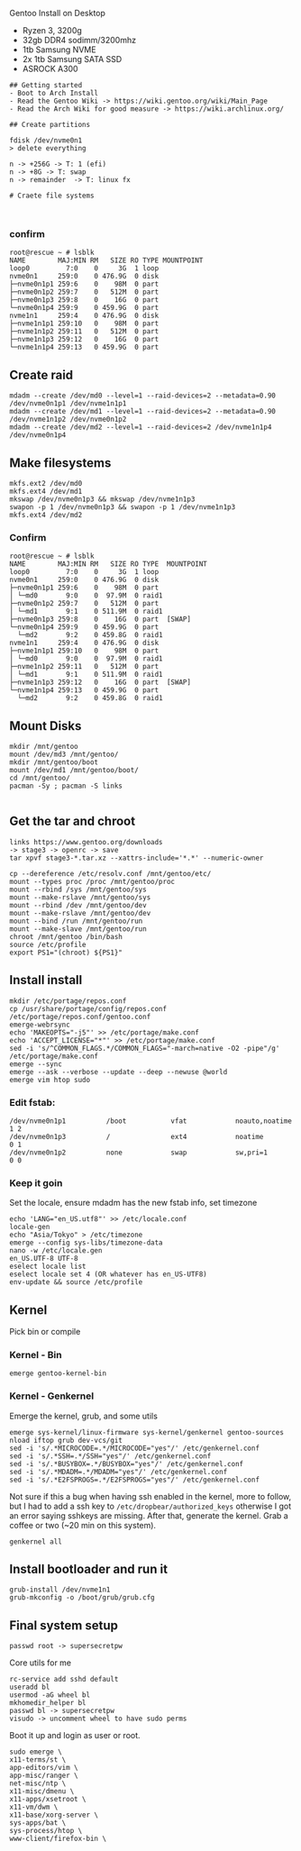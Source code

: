 Gentoo Install on Desktop
* Ryzen 3, 3200g
* 32gb DDR4 sodimm/3200mhz
* 1tb Samsung NVME
* 2x 1tb Samsung SATA SSD
* ASROCK A300


```
## Getting started
- Boot to Arch Install
- Read the Gentoo Wiki -> https://wiki.gentoo.org/wiki/Main_Page
- Read the Arch Wiki for good measure -> https://wiki.archlinux.org/

## Create partitions

fdisk /dev/nvme0n1
> delete everything

n -> +256G -> T: 1 (efi)
n -> +8G -> T: swap
n -> remainder  -> T: linux fx

# Craete file systems



```
### confirm
```
root@rescue ~ # lsblk
NAME        MAJ:MIN RM   SIZE RO TYPE MOUNTPOINT
loop0         7:0    0     3G  1 loop
nvme0n1     259:0    0 476.9G  0 disk
├─nvme0n1p1 259:6    0    98M  0 part
├─nvme0n1p2 259:7    0   512M  0 part
├─nvme0n1p3 259:8    0    16G  0 part
└─nvme0n1p4 259:9    0 459.9G  0 part
nvme1n1     259:4    0 476.9G  0 disk
├─nvme1n1p1 259:10   0    98M  0 part
├─nvme1n1p2 259:11   0   512M  0 part
├─nvme1n1p3 259:12   0    16G  0 part
└─nvme1n1p4 259:13   0 459.9G  0 part
```
## Create raid
```
mdadm --create /dev/md0 --level=1 --raid-devices=2 --metadata=0.90 /dev/nvme0n1p1 /dev/nvme1n1p1
mdadm --create /dev/md1 --level=1 --raid-devices=2 --metadata=0.90 /dev/nvme1n1p2 /dev/nvme0n1p2
mdadm --create /dev/md2 --level=1 --raid-devices=2 /dev/nvme1n1p4 /dev/nvme0n1p4
```

## Make filesystems
```
mkfs.ext2 /dev/md0
mkfs.ext4 /dev/md1
mkswap /dev/nvme0n1p3 && mkswap /dev/nvme1n1p3
swapon -p 1 /dev/nvme0n1p3 && swapon -p 1 /dev/nvme1n1p3
mkfs.ext4 /dev/md2
```

### Confirm
```
root@rescue ~ # lsblk
NAME        MAJ:MIN RM   SIZE RO TYPE  MOUNTPOINT
loop0         7:0    0     3G  1 loop
nvme0n1     259:0    0 476.9G  0 disk
├─nvme0n1p1 259:6    0    98M  0 part
│ └─md0       9:0    0  97.9M  0 raid1
├─nvme0n1p2 259:7    0   512M  0 part
│ └─md1       9:1    0 511.9M  0 raid1
├─nvme0n1p3 259:8    0    16G  0 part  [SWAP]
└─nvme0n1p4 259:9    0 459.9G  0 part
  └─md2       9:2    0 459.8G  0 raid1
nvme1n1     259:4    0 476.9G  0 disk
├─nvme1n1p1 259:10   0    98M  0 part
│ └─md0       9:0    0  97.9M  0 raid1
├─nvme1n1p2 259:11   0   512M  0 part
│ └─md1       9:1    0 511.9M  0 raid1
├─nvme1n1p3 259:12   0    16G  0 part  [SWAP]
└─nvme1n1p4 259:13   0 459.9G  0 part
  └─md2       9:2    0 459.8G  0 raid1
  ```

  ## Mount Disks
```
mkdir /mnt/gentoo
mount /dev/md3 /mnt/gentoo/
mkdir /mnt/gentoo/boot
mount /dev/md1 /mnt/gentoo/boot/
cd /mnt/gentoo/
pacman -Sy ; pacman -S links


```

## Get the tar and chroot
```
links https://www.gentoo.org/downloads
-> stage3 -> openrc -> save
tar xpvf stage3-*.tar.xz --xattrs-include='*.*' --numeric-owner

cp --dereference /etc/resolv.conf /mnt/gentoo/etc/
mount --types proc /proc /mnt/gentoo/proc
mount --rbind /sys /mnt/gentoo/sys
mount --make-rslave /mnt/gentoo/sys
mount --rbind /dev /mnt/gentoo/dev
mount --make-rslave /mnt/gentoo/dev
mount --bind /run /mnt/gentoo/run
mount --make-slave /mnt/gentoo/run
chroot /mnt/gentoo /bin/bash
source /etc/profile
export PS1="(chroot) ${PS1}"

```
## Install install
```
mkdir /etc/portage/repos.conf
cp /usr/share/portage/config/repos.conf /etc/portage/repos.conf/gentoo.conf
emerge-webrsync
echo 'MAKEOPTS="-j5"' >> /etc/portage/make.conf
echo 'ACCEPT_LICENSE="*"' >> /etc/portage/make.conf
sed -i 's/^COMMON_FLAGS.*/COMMON_FLAGS="-march=native -O2 -pipe"/g' /etc/portage/make.conf
emerge --sync
emerge --ask --verbose --update --deep --newuse @world
emerge vim htop sudo
```
### Edit fstab:
```
/dev/nvme0n1p1          /boot           vfat            noauto,noatime  1 2
/dev/nvme0n1p3          /               ext4            noatime         0 1
/dev/nvme0n1p2          none            swap            sw,pri=1        0 0
```

### Keep it goin
Set the locale, ensure mdadm has the new fstab info, set timezone

```
echo 'LANG="en_US.utf8"' >> /etc/locale.conf
locale-gen
echo "Asia/Tokyo" > /etc/timezone
emerge --config sys-libs/timezone-data
nano -w /etc/locale.gen
en_US.UTF-8 UTF-8
eselect locale list
eselect locale set 4 (OR whatever has en_US-UTF8)
env-update && source /etc/profile
```
## Kernel
Pick bin or compile

### Kernel - Bin
```
emerge gentoo-kernel-bin
```

### Kernel - Genkernel
Emerge the kernel, grub, and some utils
```
emerge sys-kernel/linux-firmware sys-kernel/genkernel gentoo-sources nload iftop grub dev-vcs/git
sed -i 's/.*MICROCODE=.*/MICROCODE="yes"/' /etc/genkernel.conf
sed -i 's/.*SSH=.*/SSH="yes"/' /etc/genkernel.conf
sed -i 's/.*BUSYBOX=.*/BUSYBOX="yes"/' /etc/genkernel.conf
sed -i 's/.*MDADM=.*/MDADM="yes"/' /etc/genkernel.conf
sed -i 's/.*E2FSPROGS=.*/E2FSPROGS="yes"/' /etc/genkernel.conf
```
Not sure if this a bug when having ssh enabled in the kernel, more to follow, but I had to add a ssh key to ``/etc/dropbear/authorized_keys`` otherwise I got an error saying sshkeys are missing. After that, generate the kernel. Grab a coffee or two (~20 min on this system).
```
genkernel all
```

## Install bootloader and run it
```
grub-install /dev/nvme1n1
grub-mkconfig -o /boot/grub/grub.cfg
```
## Final system setup

```
passwd root -> supersecretpw
```

Core utils for me
```
rc-service add sshd default
useradd bl
usermod -aG wheel bl
mkhomedir_helper bl
passwd bl -> supersecretpw
visudo -> uncomment wheel to have sudo perms
```

Boot it up and login as user or root.

```
sudo emerge \
x11-terms/st \
app-editors/vim \
app-misc/ranger \
net-misc/ntp \
x11-misc/dmenu \
x11-apps/xsetroot \
x11-vm/dwm \
x11-base/xorg-server \
sys-apps/bat \
sys-process/htop \
www-client/firefox-bin \
```
